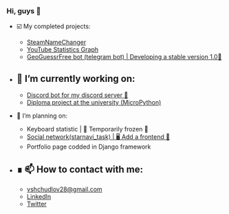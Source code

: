 ### Hi, guys 👋

- ☑️ My completed projects:
    - [SteamNameChanger](https://github.com/vitaliishchudlo/steam_name_changer)
    - [YouTube Statistics Graph](https://github.com/vitaliishchudlo/mediagroupukraine_test_task)
    - [GeoGuessrFree bot (telegram bot) | Developing a stable version 1.0🔋](https://github.com/vitaliishchudlo/geoguessr_bot)


- 🔭 I’m currently working on: 
    -
  - [Discord bot for my discord server 🤖](https://github.com/vitaliishchudlo/discord_bot_wefi)
  - [Diploma project at the university (MicroPython)](https://github.com/vitaliishchudlo/social_statistics)
   

- 📝 I’m planning on:
  - Keyboard statistic | 🧊 Temporarily frozen 🧊
  - [Social network(starnavi_task) | 🖥 Add a frontend 🔄](https://github.com/vitaliishchudlo/starnavi_task)
  - Portfolio page codded in Django framework


- ∎ 📫 How to contact with me:
    -
  - vshchudlov28@gmail.com
  - [LinkedIn](https://www.linkedin.com/in/vitalii-shchudlo-61831718a/)
  - [Twitter](https://twitter.com/VitaliiShchudlo)

<!--
- 🌱 I’m currently learning: 
- 👯 I’m looking to collaborate on 
- 🤔 I’m looking for help with 
- 💬 Ask me about 
- 😄 Pronouns: 
- ⚡ Fun fact: - 🌱 I’m currently learning: 
- 👯 I’m looking to collaborate on 
- 🤔 I’m looking for help with 
- 💬 Ask me about 
- 😄 Pronouns: 
- ⚡ Fun fact: 
